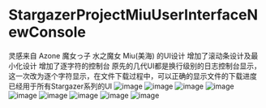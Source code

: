 # StargazerProjectMiuUserInterfaceNewConsole
灵感来自 Azone 魔女っ子 水之魔女 Miu(美海) 的UI设计 增加了滚动条设计及最小化设计 增加了逐字符的控制台
原先的几代UI都是换行级别的日志控制台显示，这一次改为逐个字符显示，在文件下载过程中，可以正确的显示文件的下载进度
已经用于所有Stargazer系列的UI
![image](https://github.com/pisual/StargazerProjectMiuUserInterface/blob/master/stargazerUIMiu/miuForm.png)
![image](https://github.com/pisual/StargazerProjectMiuUserInterface/blob/master/Miu/1.jpg)
![image](https://github.com/pisual/StargazerProjectMiuUserInterface/blob/master/Miu/2.jpg)
![image](https://github.com/pisual/StargazerProjectMiuUserInterface/blob/master/Miu/3.jpg)
![image](https://github.com/pisual/StargazerProjectMiuUserInterface/blob/master/Miu/4.jpg)
![image](https://github.com/pisual/StargazerProjectMiuUserInterface/blob/master/Miu/5.jpg)
![image](https://github.com/pisual/StargazerProjectMiuUserInterface/blob/master/Miu/6.jpg)
![image](https://github.com/pisual/StargazerProjectMiuUserInterface/blob/master/Miu/7.jpg)
![image](https://github.com/pisual/StargazerProjectMiuUserInterface/blob/master/Miu/8.jpg)
